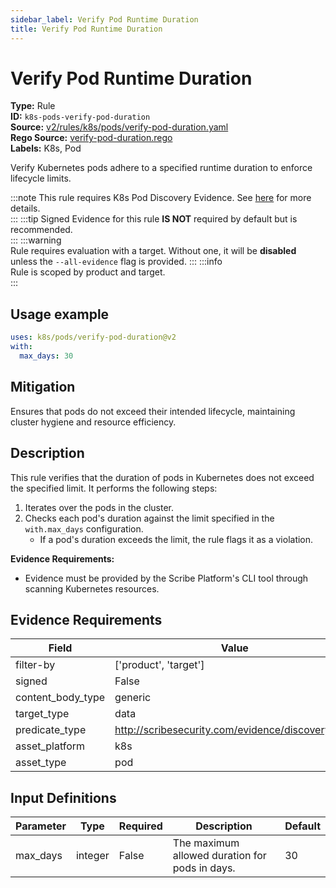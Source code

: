 ```yaml
---
sidebar_label: Verify Pod Runtime Duration
title: Verify Pod Runtime Duration
---  
```

# Verify Pod Runtime Duration  
**Type:** Rule  
**ID:** `k8s-pods-verify-pod-duration`  
**Source:** [v2/rules/k8s/pods/verify-pod-duration.yaml](https://github.com/scribe-public/sample-policies/blob/main/v2/rules/k8s/pods/verify-pod-duration.yaml)  
**Rego Source:** [verify-pod-duration.rego](https://github.com/scribe-public/sample-policies/blob/main/v2/rules/k8s/pods/verify-pod-duration.rego)  
**Labels:** K8s, Pod  

Verify Kubernetes pods adhere to a specified runtime duration to enforce lifecycle limits.

:::note 
This rule requires K8s Pod Discovery Evidence. See [here](/docs/platforms/discover#k8s-discovery) for more details.  
::: 
:::tip 
Signed Evidence for this rule **IS NOT** required by default but is recommended.  
::: 
:::warning  
Rule requires evaluation with a target. Without one, it will be **disabled** unless the `--all-evidence` flag is provided.
::: 
:::info  
Rule is scoped by product and target.  
:::  

## Usage example

```yaml
uses: k8s/pods/verify-pod-duration@v2
with:
  max_days: 30
```

## Mitigation  
Ensures that pods do not exceed their intended lifecycle, maintaining cluster hygiene and resource efficiency.


## Description  
This rule verifies that the duration of pods in Kubernetes does not exceed the specified limit.
It performs the following steps:

1. Iterates over the pods in the cluster.
2. Checks each pod's duration against the limit specified in the `with.max_days` configuration.
   - If a pod's duration exceeds the limit, the rule flags it as a violation.

**Evidence Requirements:**
- Evidence must be provided by the Scribe Platform's CLI tool through scanning Kubernetes resources.

## Evidence Requirements  
| Field | Value |
|-------|-------|
| filter-by | ['product', 'target'] |
| signed | False |
| content_body_type | generic |
| target_type | data |
| predicate_type | http://scribesecurity.com/evidence/discovery/v0.1 |
| asset_platform | k8s |
| asset_type | pod |

## Input Definitions  
| Parameter | Type | Required | Description | Default |
|-----------|------|----------|-------------| --------|
| max_days | integer | False | The maximum allowed duration for pods in days. | 30 |

